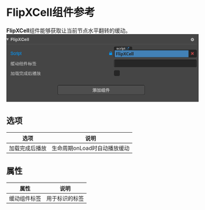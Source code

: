 # FlipXCell组件参考

**FlipXCell**组件能够获取让当前节点水平翻转的缓动。
![](https://raw.githubusercontent.com/chichinohaha/Tweener/gh-pages/docs/Sources/flipx.png)

## 选项

| 选项           | 说明                         |
| -------------- | ---------------------------- |
| 加载完成后播放 | 生命周期onLoad时自动播放缓动 |

## 属性

| 属性         | 说明           |
| ------------ | -------------- |
| 缓动组件标签 | 用于标识的标签 |

